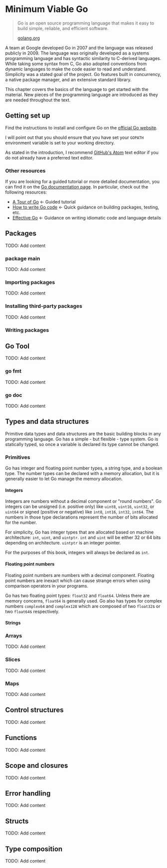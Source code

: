 # Minimum Viable Go

> Go is an open source programming language that makes it easy to build simple, reliable, and efficient software.
> 
> [golang.org](golang.org)

A team at Google developed Go in 2007 and the language was released publicly in 2009. The language was originally developed as a systems programming language and has syntactic similarity to C-derived languages. While taking some syntax from C, Go also adopted conventions from dynamic languages to make the code easier to read and understand. Simplicity was a stated goal of the project. Go features built in concurrency, a native package manager, and an extensive standard library.

This chapter covers the basics of the language to get started with the material. New pieces of the programming language are introduced as they are needed throughout the text.

## Getting set up

Find the instructions to install and configure Go on the [official Go website](https://golang.org/doc/install).

I will point out that you should ensure that you have set your `GOPATH` environment variable is set to your working directory.

As stated in the introduction, I recommend [GitHub's Atom](https://atom.io/) text editor if you do not already have a preferred text editor.

### Other resources

If you are looking for a guided tutorial or more detailed documentation, you can find it on the [Go documentation page](https://golang.org/doc/). In particular, check out the following resources:

* [A Tour of Go](https://tour.golang.org/) <- Guided tutorial
* [How to write Go code](https://golang.org/doc/code.html) <- Quick guidance on building packages, testing, etc.
* [Effective Go](https://golang.org/doc/effective_go.html) <- Guidance on writing idiomatic code and language details


## Packages

TODO: Add content

### package main

TODO: Add content

### Importing packages

TODO: Add content

### Installing third-party packages

TODO: Add content

### Writing packages

## Go Tool

TODO: Add content

### go fmt

TODO: Add content

### go doc

TODO: Add content

## Types and data structures

Primitive data types and data structures are the basic building blocks in any programming language. Go has a simple - but flexible - type system. Go is statically typed, so once a variable is declared its type cannot be changed.

### Primitives

Go has integer and floating point number types, a string type, and a boolean type. The number types can be declared with a memory allocation, but it is generally easier to let Go manage the memory allocation.

#### Integers

Integers are numbers without a decimal component or "round numbers". Go integers can be unsigned (i.e. positive only) like `uint8`, `uint16`, `uint32`, or `uint64` or signed (positive or negative) like `int8`, `int16`, `int32`, `int64`. The numbers in those type declarations represent the number of bits allocated for the number.

For simplicity, Go has integer types that are allocated based on machine architecture: `int`, `uint`, and `uintptr`. `int` and `uint` will be either 32 or 64 bits depending on architecture. `uintptr` is an integer pointer.

For the purposes of this book, integers will always be declared as `int`.

#### Floating point numbers

Floating point numbers are numbers with a decimal component. Floating point numbers are inexact which can cause strange errors when using comparison operators in your programs.

Go has two floating point types: `float32` and `float64`. Unless there are memory concerns, `float64` is generally used. Go also has types for complex numbers `complex64` and `complex128` which are composed of two `float32`s or two `float64`s respectively.

#### Strings



### Arrays

TODO: Add content

### Slices

TODO: Add content

### Maps

TODO: Add content

## Control structures

TODO: Add content

## Functions

TODO: Add content

## Scope and closures

TODO: Add content

## Error handling

TODO: Add content

## Structs

TODO: Add content

## Type composition

TODO: Add content

